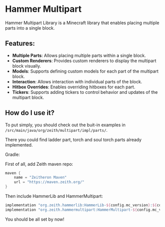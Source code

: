# Hammer Multipart

Hammer Multipart Library is a Minecraft library that enables placing multiple parts into a single block.

## Features:
- **Multiple Parts**: Allows placing multiple parts within a single block.
- **Custom Renderers**: Provides custom renderers to display the multipart block visually.
- **Models**: Supports defining custom models for each part of the multipart block.
- **Interaction**: Allows interaction with individual parts of the block.
- **Hitbox Overrides**: Enables overriding hitboxes for each part.
- **Tickers**: Supports adding tickers to control behavior and updates of the multipart block.

## How do I use it?

To put simply, you should check out the buit-in examples in ``/src/main/java/org/zeith/multipart/impl/parts/``.

There you could find ladder part, torch and soul torch parts already implemented.

Gradle:

First of all, add Zeith maven repo:
```groovy
maven {
    name = "Zeitheron Maven"
    url = "https://maven.zeith.org/"
}
```

Then include HammerLib and HammerMultipart:
```groovy
implementation "org.zeith.hammerlib:HammerLib-${config.mc_version}:${config.hl_version}:deobf"
implementation "org.zeith.hammermultipart:HammerMultipart-${config.mc_version}:${config.hmp_version}:deobf"
```

You should be all set by now!